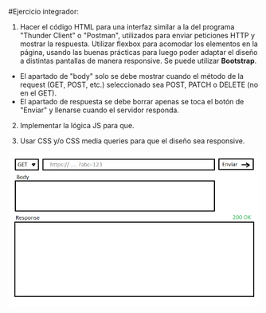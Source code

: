 
#Ejercicio integrador:

1. Hacer el código HTML para una interfaz similar a la del programa "Thunder Client" o "Postman", utilizados para enviar peticiones HTTP y mostrar la respuesta. 
Utilizar flexbox para acomodar los elementos en la página, usando las buenas prácticas para luego poder adaptar el diseño a distintas pantallas de manera responsive.
Se puede utilizar **Bootstrap**.

- El apartado de "body" solo se debe mostrar cuando el método de la request (GET, POST, etc.) seleccionado sea POST, PATCH o DELETE (no en el GET).
- El apartado de respuesta se debe borrar apenas se toca el botón de "Enviar" y llenarse cuando el servidor responda.

2) Implementar la lógica JS para que.

3) Usar CSS y/o CSS media queries para que el diseño sea responsive.

![alt text](image.png)